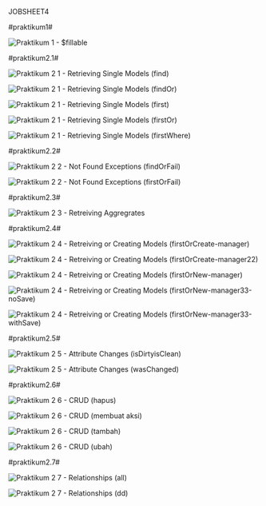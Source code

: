JOBSHEET4

#praktikum1#

  ![Praktikum 1 - $fillable](https://github.com/ereenlourenza/Pemrograman_Web_Lanjut/assets/133938963/cb383d10-e51d-498f-9acd-1e6bd2624807)

#praktikum2.1#

  ![Praktikum 2 1 - Retrieving Single Models (find)](https://github.com/ereenlourenza/Pemrograman_Web_Lanjut/assets/133938963/18bde7a0-9c4a-4c38-95df-d6730a34eb7b)
  
  ![Praktikum 2 1 - Retrieving Single Models (findOr)](https://github.com/ereenlourenza/Pemrograman_Web_Lanjut/assets/133938963/effb8e7f-cc58-40cb-8bd8-6380c3ac72e8)
  
  ![Praktikum 2 1 - Retrieving Single Models (first)](https://github.com/ereenlourenza/Pemrograman_Web_Lanjut/assets/133938963/a55beee6-ca31-4172-ae65-4b325eee27d0)
  
  ![Praktikum 2 1 - Retrieving Single Models (firstOr)](https://github.com/ereenlourenza/Pemrograman_Web_Lanjut/assets/133938963/fda8ca71-8557-484f-b03e-b512e5384e86)
  
  ![Praktikum 2 1 - Retrieving Single Models (firstWhere)](https://github.com/ereenlourenza/Pemrograman_Web_Lanjut/assets/133938963/089090ca-5dea-4fbc-8408-4e63deb52804)

#praktikum2.2#

  ![Praktikum 2 2 - Not Found Exceptions (findOrFail)](https://github.com/ereenlourenza/Pemrograman_Web_Lanjut/assets/133938963/948993f3-e909-47b1-bacd-4b811056a858)
  
  ![Praktikum 2 2 - Not Found Exceptions (firstOrFail)](https://github.com/ereenlourenza/Pemrograman_Web_Lanjut/assets/133938963/124177b0-2d95-43f6-b927-6bcdb856c2b8)

#praktikum2.3#

  ![Praktikum 2 3 - Retreiving Aggregrates](https://github.com/ereenlourenza/Pemrograman_Web_Lanjut/assets/133938963/afd94149-b79e-4b3a-aa95-c03cba9599c8)

#praktikum2.4#

  ![Praktikum 2 4 - Retreiving or Creating Models (firstOrCreate-manager)](https://github.com/ereenlourenza/Pemrograman_Web_Lanjut/assets/133938963/80c175fd-d2d1-492d-a954-c98fb942d363)
  
  ![Praktikum 2 4 - Retreiving or Creating Models (firstOrCreate-manager22)](https://github.com/ereenlourenza/Pemrograman_Web_Lanjut/assets/133938963/587d18c2-a029-44da-be5e-dc6e9249f125)
  
  ![Praktikum 2 4 - Retreiving or Creating Models (firstOrNew-manager)](https://github.com/ereenlourenza/Pemrograman_Web_Lanjut/assets/133938963/0d356bab-d103-4c0c-b94f-a93950645d73)
  
  ![Praktikum 2 4 - Retreiving or Creating Models (firstOrNew-manager33-noSave)](https://github.com/ereenlourenza/Pemrograman_Web_Lanjut/assets/133938963/e3e07bed-1e00-499d-a91b-ad78b43f68fe)
  
  ![Praktikum 2 4 - Retreiving or Creating Models (firstOrNew-manager33-withSave)](https://github.com/ereenlourenza/Pemrograman_Web_Lanjut/assets/133938963/d64207b1-9132-4c07-89d6-d3541263d806)

#praktikum2.5#

  ![Praktikum 2 5 - Attribute Changes (isDirtyisClean)](https://github.com/ereenlourenza/Pemrograman_Web_Lanjut/assets/133938963/05327c52-3585-42ef-845f-49c097b70482)
  
  ![Praktikum 2 5 - Attribute Changes (wasChanged)](https://github.com/ereenlourenza/Pemrograman_Web_Lanjut/assets/133938963/914f7d84-d1eb-4c07-afe0-b3c87b244d6f)

#praktikum2.6#

  ![Praktikum 2 6 - CRUD (hapus)](https://github.com/ereenlourenza/Pemrograman_Web_Lanjut/assets/133938963/581b3dd8-d1f2-4cfc-9c16-251bafa47d4b)
  
  ![Praktikum 2 6 - CRUD (membuat aksi)](https://github.com/ereenlourenza/Pemrograman_Web_Lanjut/assets/133938963/065afd54-cf75-4259-b4ae-e8065f6d59b4)
  
  ![Praktikum 2 6 - CRUD (tambah)](https://github.com/ereenlourenza/Pemrograman_Web_Lanjut/assets/133938963/f9bdba5c-59d5-4711-a59a-8d99ca1556d9)
  
  ![Praktikum 2 6 - CRUD (ubah)](https://github.com/ereenlourenza/Pemrograman_Web_Lanjut/assets/133938963/ab7b5495-8f5e-4950-a23c-ae3dac7939eb)

#praktikum2.7#

  ![Praktikum 2 7 - Relationships (all)](https://github.com/ereenlourenza/Pemrograman_Web_Lanjut/assets/133938963/d8bb07d9-9681-40dd-b8a7-5a0cfc53dd94)
  
  ![Praktikum 2 7 - Relationships (dd)](https://github.com/ereenlourenza/Pemrograman_Web_Lanjut/assets/133938963/5ba09911-76ce-45e6-a8de-b6d25fada56f)
